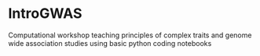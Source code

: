 # IntroGWAS
Computational workshop teaching principles of complex traits and genome wide association studies using basic python coding notebooks
